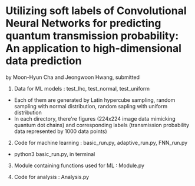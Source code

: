 # Utilizing soft labels of Convolutional Neural Networks for predicting quantum transmission probability: An application to high-dimensional data prediction

by Moon-Hyun Cha and Jeongwoon Hwang, submitted

1. Data for ML models : test_lhc, test_normal, test_uniform
* Each of them are generated by Latin hypercube sampling, random sampling with normal distribution, random sapling with uniform distribution
* In each directory, there're figures (224x224 image data mimicking quantum dot chains) and corresponding labels (transmission probability data represented by 1000 data points)

2. Code for machine learning : basic_run.py, adaptive_run.py, FNN_run.py
* python3 basic_run.py, in terminal

3. Module containing functions used for ML : Module.py
 
4. Code for analysis : Analysis.py
